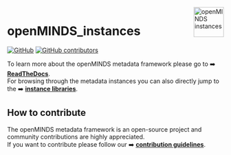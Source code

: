 <a href="/img/openMINDS_instances_logo_light.png">
  <picture>
    <source media="(prefers-color-scheme: dark)" srcset="/img/openMINDS_instances_logo_dark.png">
    <source media="(prefers-color-scheme: light)" srcset="/img/openMINDS_instances_logo_light.png">
    <img alt="openMINDS instances" src="/img/openMINDS_instances_logo_light.png" title="Logo created by Schlegel, Zehl, and Hagen Blixhavn." align="right" height="70">
  </picture>
</a>

# openMINDS_instances

[![GitHub][license-shield]][license-url]
[![GitHub contributors][contributors-shield]][contributors-url]

To learn more about the openMINDS metadata framework please go to :arrow_right: [**ReadTheDocs**][docu-url].  
For browsing through the metadata instances you can also directly jump to the :arrow_right: [**instance libraries**][libraries-url].

## How to contribute

The openMINDS metadata framework is an open-source project and community contributions are highly appreciated.  
If you want to contribute please follow our :arrow_right: [**contribution guidelines**][contribution-url].

<!-- MARKDOWN LINKS & IMAGES -->
<!-- https://www.markdownguide.org/basic-syntax/#reference-style-links -->
[contribution-url]: https://openminds-documentation.readthedocs.io/en/latest/shared/contribution_guidelines.html
[contributors-url]: https://github.com/openMetadataInitiative/openMINDS_instances/graphs/contributors
[contributors-shield]: https://img.shields.io/github/contributors/openMetadataInitiative/openMINDS_instances
[docu-url]: https://openminds-documentation.readthedocs.io
[libraries-url]: https://openminds-documentation.readthedocs.io/en/latest/instance_libraries.html
[license-url]: https://raw.githubusercontent.com/openMetadataInitiative/openMINDS_instances/main/LICENSE
[license-shield]: https://img.shields.io/github/license/openMetadataInitiative/openMINDS_instances

